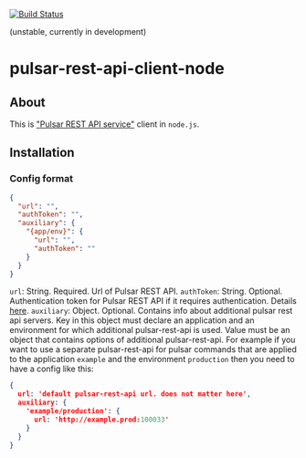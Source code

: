 [![Build Status](https://travis-ci.org/cargomedia/pulsar-rest-api-client-node.png?branch=master)](https://travis-ci.org/cargomedia/pulsar-rest-api-client-node)

(unstable, currently in development)

pulsar-rest-api-client-node
===========================

## About

This is ["Pulsar REST API service"](https://github.com/cargomedia/pulsar-rest-api) client in `node.js`.

## Installation

### Config format
```json
{
  "url": "",
  "authToken": "",
  "auxiliary": {
    "{app/env}": {
      "url": "",
      "authToken": ""
    }
  }
}
```

`url`: String. Required. Url of Pulsar REST API.
`authToken`: String. Optional. Authentication token for Pulsar REST API if it requires authentication. Details [here](https://github.com/cargomedia/pulsar-rest-api#authentication).
`auxiliary`: Object. Optional. Contains info about additional pulsar rest api servers. Key in this object must declare an application and an environment for which additional pulsar-rest-api is used. Value must be an object that contains options of additional pulsar-rest-api. For example if you want to use a separate pulsar-rest-api for pulsar commands that are applied to the application `example` and the environment `production` then you need to have a config like this:
```json
{
  url: 'default pulsar-rest-api url. does not matter here',
  auxiliary: {
    'example/production': {
      url: 'http://example.prod:100033'
    }
  }
}
```
